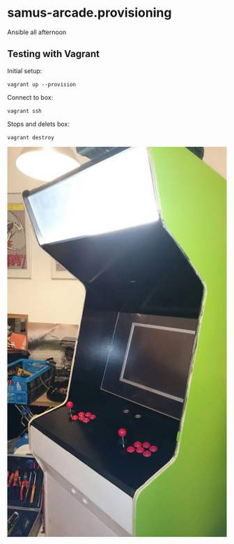 # samus-arcade.provisioning
Ansible all afternoon

## Testing with Vagrant
Initial setup:
```
vagrant up --provision
```

Connect to box:
```
vagrant ssh
```

Stops and delets box:
```
vagrant destroy
```

![ScreenShot](.fancy-machine.jpg)
